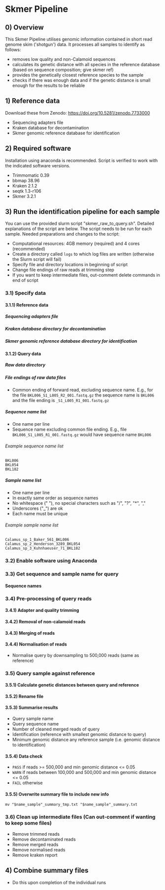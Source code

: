 # Skmer Pipeline

## 0) Overview
This Skmer Pipeline utilises genomic information contained in short read genome skim ('shotgun') data. It processes all samples to identify as follows:
- removes low quality and non-Calamoid sequences
- calculates its genetic distance with all species in the reference database (based on sequence composition; give skmer ref)
- provides the genetically closest reference species to the sample
- checks if there was enough data and if the genetic distance is small enough for the results to be reliable


## 1) Reference data
Download these from Zenodo: https://doi.org/10.5281/zenodo.7733000
- Sequencing adapters file
- Kraken database for decontamination
- Skmer genomic reference database for identification


## 2) Required software
Installation using anaconda is recommended. Script is verified to work with the indicated software versions.
- Trimmomatic 0.39
- bbmap 38.96
- Kraken 2.1.2
- seqtk 1.3-r106  
- Skmer 3.2.1


## 3) Run the identification pipeline for each sample
You can use the provided slurm script "skmer_raw_to_query.sh". Detailed explanations of the script are below. The script needs to be run for each sample. Needed preparations and changes to the script:
- Computational resources: 4GB memory (required) and 4 cores (recommended)
- Create a directory called `logs` to which log files are written (otherwise the Slurm script will fail)
- Specify file and directory locations in beginning of script
- Change file endings of raw reads at trimming step
- If you want to keep intermediate files, out-comment delete commands in end of script


### 3.1) Specify data
#### 3.1.1) Reference data
##### Sequencing adapters file
##### Kraken database directory for decontamination
##### Skmer genomic reference database directory for identification

#### 3.1.2) Query data
##### Raw data directory
##### File endings of raw data files
- Common ending of forward read, excluding sequence name. E.g., for the file `BKL006_S1_L005_R2_001.fastq.gz` the sequence name is `BKL006` and the file ending is `_S1_L005_R1_001.fastq.gz`

##### Sequence name list
- One name per line
- Sequence name excluding common file ending. E.g., file `BKL006_S1_L005_R1_001.fastq.gz` would have sequence name `BKL006`
###### Example sequence name list
```
BKL006
BKL054
BKL182
```

##### Sample name list
- One name per line
- In exactly same order as sequence names
- No whitespace (" "), no special characters such as "/", "?", "*", ","
- Underscores ("_") are ok
- Each name must be unique
###### Example sample name list
```
Calamus_sp_1_Baker_561_BKL006
Calamus_sp_2_Henderson_3289_BKL054
Calamus_sp_3_Kuhnhaeuser_71_BKL182
```

### 3.2) Enable software using Anaconda

### 3.3) Get sequence and sample name for query
#### Sequence names

### 3.4) Pre-processing of query reads
#### 3.4.1) Adapter and quality trimming

#### 3.4.2) Removal of non-calamoid reads

#### 3.4.3) Merging of reads

#### 3.4.4) Normalisation of reads
- Normalise query by downsampling to 500,000 reads (same as reference)

### 3.5) Query sample against reference
#### 3.5.1) Calculate genetic distances between query and reference

#### 3.5.2) Rename file

#### 3.5.3) Summarise results
- Query sample name
- Query sequence name
- Number of cleaned merged reads of query
- Identification (reference with smallest genomic distance to query) 
- Minimum genomic distance any reference sample (i.e. genomic distance to identification)

#### 3.5.4) Data check
- `PASS` if reads >= 500,000 and min genomic distance <= 0.05
- `WARN` if reads between 100,000 and 500,000 and min genomic distance <= 0.05
- `FAIL` otherwise

#### 3.5.5) Overwrite summary file to include new info
`mv "$name_sample"_summary_tmp.txt "$name_sample"_summary.txt`


### 3.6) Clean up intermediate files (Can out-comment if wanting to keep some files)
- Remove trimmed reads
- Remove decontaminated reads
- Remove merged reads
- Remove normalised reads
- Remove kraken report

## 4) Combine summary files
- Do this upon completion of the individual runs
